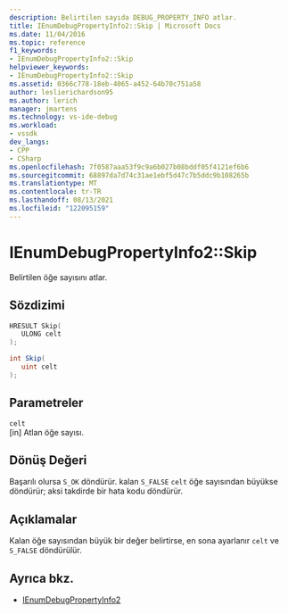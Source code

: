 ```yaml
---
description: Belirtilen sayıda DEBUG_PROPERTY_INFO atlar.
title: IEnumDebugPropertyInfo2::Skip | Microsoft Docs
ms.date: 11/04/2016
ms.topic: reference
f1_keywords:
- IEnumDebugPropertyInfo2::Skip
helpviewer_keywords:
- IEnumDebugPropertyInfo2::Skip
ms.assetid: 0366c778-18eb-4065-a452-64b70c751a58
author: leslierichardson95
ms.author: lerich
manager: jmartens
ms.technology: vs-ide-debug
ms.workload:
- vssdk
dev_langs:
- CPP
- CSharp
ms.openlocfilehash: 7f0587aaa53f9c9a6b027b08bddf05f4121ef6b6
ms.sourcegitcommit: 68897da7d74c31ae1ebf5d47c7b5ddc9b108265b
ms.translationtype: MT
ms.contentlocale: tr-TR
ms.lasthandoff: 08/13/2021
ms.locfileid: "122095159"
---
```

# <a name="ienumdebugpropertyinfo2skip"></a>IEnumDebugPropertyInfo2::Skip
Belirtilen öğe sayısını atlar.

## <a name="syntax"></a>Sözdizimi

```cpp
HRESULT Skip(
   ULONG celt
);
```

```csharp
int Skip(
   uint celt
);
```

## <a name="parameters"></a>Parametreler
`celt`\
[in] Atlan öğe sayısı.

## <a name="return-value"></a>Dönüş Değeri
 Başarılı olursa `S_OK` döndürür. kalan `S_FALSE` `celt` öğe sayısından büyükse döndürür; aksi takdirde bir hata kodu döndürür.

## <a name="remarks"></a>Açıklamalar
 Kalan öğe sayısından büyük bir değer belirtirse, en sona ayarlanır `celt` ve `S_FALSE` döndürülür.

## <a name="see-also"></a>Ayrıca bkz.
- [IEnumDebugPropertyInfo2](../../../extensibility/debugger/reference/ienumdebugpropertyinfo2.md)
